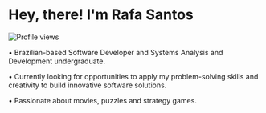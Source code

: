 <h1 align="left">Hey, there! I'm Rafa Santos</h1>
<p align="left"> <img src="https://komarev.com/ghpvc/?username=rafasantosbzr&color=yellow" alt="Profile views" /> </p>

• Brazilian-based Software Developer and Systems Analysis and Development undergraduate.
 
• Currently looking for opportunities to apply my problem-solving skills and creativity to build innovative software solutions.

• Passionate about movies, puzzles and strategy games.
